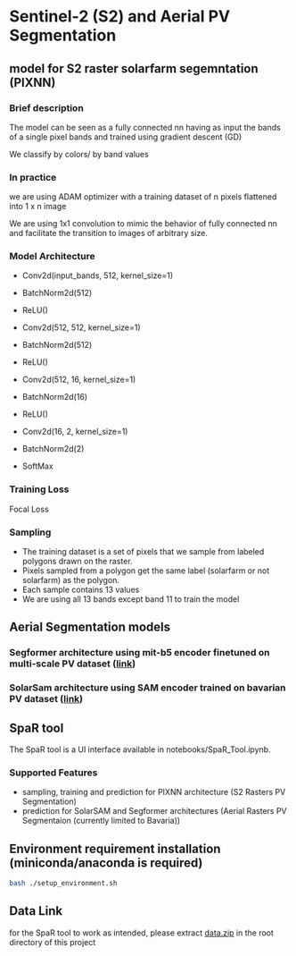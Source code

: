 #  Sentinel-2 (S2) and Aerial PV Segmentation
## model for S2 raster solarfarm segemntation (PIXNN)
### Brief description
The model can be seen as a fully connected nn having as input the bands of a single pixel bands and trained using gradient descent (GD)

We classify by colors/ by band values 


### In practice

 

we are using ADAM optimizer with a training dataset of n pixels flattened into 1 x n image 

We are using 1x1 convolution to mimic the behavior of fully connected nn and facilitate the transition to images of arbitrary size. 
 

### Model Architecture

 
 

* Conv2d(input_bands, 512, kernel_size=1)

* BatchNorm2d(512)

* ReLU()
 

* Conv2d(512, 512, kernel_size=1)

* BatchNorm2d(512)

* ReLU()

 

* Conv2d(512, 16, kernel_size=1)

* BatchNorm2d(16)

* ReLU()



* Conv2d(16, 2, kernel_size=1)

* BatchNorm2d(2)
 
* SoftMax 

 
 

### Training Loss
Focal Loss 

 
 

### Sampling

* The training dataset is a set of pixels that we sample from labeled polygons drawn on the raster. 
* Pixels sampled from a polygon get the same label (solarfarm or not solarfarm) as the polygon. 
* Each sample contains 13 values
* We are using all 13 bands except band 11 to train the model 

## Aerial Segmentation models
### Segformer architecture using mit-b5 encoder finetuned on multi-scale PV dataset ([link](https://huggingface.co/nvidia/mit-b5](https://huggingface.co/docs/transformers/en/model_doc/segformer)))
### SolarSam architecture using SAM encoder trained on bavarian PV dataset ([link](https://ieeexplore.ieee.org/document/10738071))
## SpaR tool
The SpaR tool is a UI interface available in notebooks/SpaR_Tool.ipynb.
### Supported Features
* sampling, training and prediction for PIXNN architecture (S2 Rasters PV Segmentation)
* prediction for SolarSAM and Segformer architectures (Aerial Rasters PV Segmentaion (currently limited to Bavaria))
## Environment requirement installation (miniconda/anaconda is required)
```bash
bash ./setup_environment.sh
```
## Data Link
for the SpaR tool to work as intended, please extract [data.zip](https://drive.google.com/file/d/1a3qTBY3jtcjc_LGzrPugM4NP7biVplur/view?usp=drive_link) in the root directory of this project
